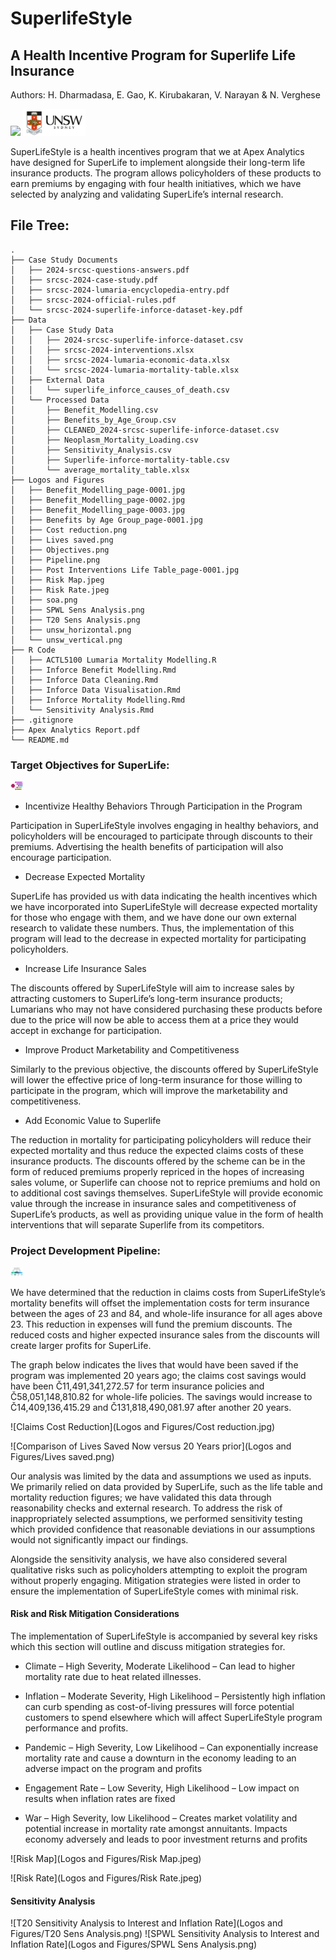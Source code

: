 # SuperlifeStyle
## A Health Incentive Program for Superlife Life Insurance 
Authors: H. Dharmadasa, E. Gao, K. Kirubakaran, V. Narayan & N. Verghese

<p float="left">
  <img src="/(Logos and Figures/soa.png" width="100" />
  <img src="/Logos and Figures/unsw_horizontal.png" width="100" />
</p>

SuperLifeStyle is a health incentives program that we at Apex Analytics have designed for SuperLife to implement alongside their long-term life insurance products. The program allows policyholders of these products to earn premiums by engaging with four health initiatives, which we have selected by analyzing and validating SuperLife’s internal research.

## File Tree:

```
.
├── Case Study Documents
│   ├── 2024-srcsc-questions-answers.pdf
│   ├── srcsc-2024-case-study.pdf
│   ├── srcsc-2024-lumaria-encyclopedia-entry.pdf
│   ├── srcsc-2024-official-rules.pdf
│   └── srcsc-2024-superlife-inforce-dataset-key.pdf
├── Data
│   ├── Case Study Data
│   │   ├── 2024-srcsc-superlife-inforce-dataset.csv
│   │   ├── srcsc-2024-interventions.xlsx
│   │   ├── srcsc-2024-lumaria-economic-data.xlsx
│   │   └── srcsc-2024-lumaria-mortality-table.xlsx
│   ├── External Data
│   │   └── superlife_inforce_causes_of_death.csv
│   └── Processed Data
│       ├── Benefit_Modelling.csv
│       ├── Benefits_by_Age_Group.csv
│       ├── CLEANED_2024-srcsc-superlife-inforce-dataset.csv
│       ├── Neoplasm_Mortality_Loading.csv
│       ├── Sensitivity_Analysis.csv
│       ├── Superlife-inforce-mortality-table.csv
│       └── average_mortality_table.xlsx
├── Logos and Figures
│   ├── Benefit_Modelling_page-0001.jpg
│   ├── Benefit_Modelling_page-0002.jpg
│   ├── Benefit_Modelling_page-0003.jpg
│   ├── Benefits by Age Group_page-0001.jpg
│   ├── Cost reduction.png
│   ├── Lives saved.png
│   ├── Objectives.png
│   ├── Pipeline.png
│   ├── Post Interventions Life Table_page-0001.jpg
│   ├── Risk Map.jpeg
│   ├── Risk Rate.jpeg
│   ├── soa.png
│   ├── SPWL Sens Analysis.png
│   ├── T20 Sens Analysis.png
│   ├── unsw_horizontal.png
│   └── unsw_vertical.png
├── R Code
│   ├── ACTL5100 Lumaria Mortality Modelling.R
│   ├── Inforce Benefit Modelling.Rmd
│   ├── Inforce Data Cleaning.Rmd
│   ├── Inforce Data Visualisation.Rmd
│   ├── Inforce Mortality Modelling.Rmd
│   └── Sensitivity Analysis.Rmd
├── .gitignore
├── Apex Analytics Report.pdf
└── README.md
```
### Target Objectives for SuperLife: 
<img src="./Logos and Figures/Objectives.png" width="20em">

* Incentivize Healthy Behaviors Through Participation in the Program  

 Participation in SuperLifeStyle involves engaging in healthy behaviors, and policyholders will be encouraged to participate through discounts to their premiums. Advertising the health benefits of participation will also encourage participation.  

* Decrease Expected Mortality 

 SuperLife has provided us with data indicating the health incentives which we have incorporated into SuperLifeStyle will decrease expected mortality for those who engage with them, and we have done our own external research to validate these numbers. Thus, the implementation of this program will lead to the decrease in expected mortality for participating policyholders.  

* Increase Life Insurance Sales 

 The discounts offered by SuperLifeStyle will aim to increase sales by attracting customers to SuperLife’s long-term insurance products; Lumarians who may not have considered purchasing these products before due to the price will now be able to access them at a price they would accept in exchange for participation.  

* Improve Product Marketability and Competitiveness  

 Similarly to the previous objective, the discounts offered by SuperLifeStyle will lower the effective price of long-term insurance for those willing to participate in the program, which will improve the marketability and competitiveness. 

* Add Economic Value to Superlife  

The reduction in mortality for participating policyholders will reduce their expected mortality and thus reduce the expected claims costs of these insurance products. The discounts offered by the scheme can be in the form of reduced premiums properly repriced in the hopes of increasing sales volume, or Superlife can choose not to reprice premiums and hold on to additional cost savings themselves. SuperLifeStyle will provide economic value through the increase in insurance sales and competitiveness of SuperLife’s products, as well as providing unique value in the form of health interventions that will separate Superlife from its competitors.

### Project Development Pipeline:
<img src="./Logos and Figures/Pipeline.png" width="20em">

We have determined that the reduction in claims costs from SuperLifeStyle’s mortality benefits will offset the implementation costs for term insurance between the ages of 23 and 84, and whole-life insurance for all ages above 23. This reduction in expenses will fund the premium discounts. The reduced costs and higher expected insurance sales from the discounts will create larger profits for SuperLife. 

The graph below indicates the lives that would have been saved if the program was implemented 20 years ago; the claims cost savings would have been Č11,491,341,272.57 for term insurance policies and Č58,051,148,810.82 for whole-life policies. The savings would increase to Č14,409,136,415.29 and Č131,818,490,081.97 after another 20 years. 

![Claims Cost Reduction](Logos and Figures/Cost reduction.jpg)

![Comparison of Lives Saved Now versus 20 Years prior](Logos and Figures/Lives saved.png)

Our analysis was limited by the data and assumptions we used as inputs. We primarily relied on data provided by SuperLife, such as the life table and mortality reduction figures; we have validated this data through reasonability checks and external research. To address the risk of inappropriately selected assumptions, we performed sensitivity testing which provided confidence that reasonable deviations in our assumptions would not significantly impact our findings. 

Alongside the sensitivity analysis, we have also considered several qualitative risks such as policyholders attempting to exploit the program without properly engaging. Mitigation strategies were listed in order to ensure the implementation of SuperLifeStyle comes with minimal risk.  

#### Risk and Risk Mitigation Considerations  

The implementation of SuperLifeStyle is accompanied by several key risks which this section will outline and discuss mitigation strategies for. 

* Climate – High Severity, Moderate Likelihood – Can lead to higher mortality rate due to heat related illnesses. 

* Inflation – Moderate Severity, High Likelihood – Persistently high inflation can curb spending as cost-of-living pressures will force potential customers to spend elsewhere which will affect SuperLifeStyle program performance and profits. 

* Pandemic – High Severity, Low Likelihood – Can exponentially increase mortality rate and cause a downturn in the economy leading to an adverse impact on the program and profits 

* Engagement Rate – Low Severity, High Likelihood – Low impact on results when inflation rates are fixed 

* War – High Severity, low Likelihood – Creates market volatility and potential increase in mortality rate amongst annuitants. Impacts economy adversely and leads to poor investment returns and profits 

![Risk Map](Logos and Figures/Risk Map.jpeg)

![Risk Rate](Logos and Figures/Risk Rate.jpeg)

#### Sensitivity Analysis

![T20 Sensitivity Analysis to Interest and Inflation Rate](Logos and Figures/T20 Sens Analysis.png)
![SPWL Sensitivity Analysis to Interest and Inflation Rate](Logos and Figures/SPWL Sens Analysis.png)